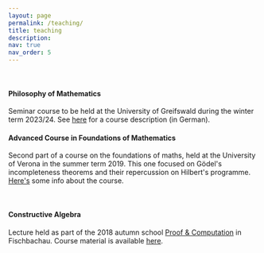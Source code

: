 ```yaml
---
layout: page
permalink: /teaching/
title: teaching
description: 
nav: true
nav_order: 5
---
```



<br>

<h4> Philosophy of Mathematics </h4>

<pr>
Seminar course to be held at the University of Greifswald during the winter term 2023/24. 
See <a href="https://his.uni-greifswald.de/qisserver/rds?state=verpublish&status=init&vmfile=no&publishid=65359&moduleCall=webInfo&publishConfFile=webInfo&publishSubDir=veranstaltung">here</a> for a course description (in German). </pr>

<br>


<h4> Advanced Course in Foundations of Mathematics </h4>

<pr>Second part of a course on the foundations of maths, held at the University of Verona in the summer term 2019. This one focused on Gödel's incompleteness theorems and their repercussion on Hilbert's programme. <a href ="https://www.corsi.univr.it/?ent=cs&aa=2018%2F2019&codiceCs=S72&codins=4S001104&discr=&discrCd=&id=389&menu=Studiare&tab=Insegnamenti&lang=en">Here's</a> some info about the course. </pr>

<br>


<h4> Constructive Algebra </h4>

<pr> Lecture held as part of the 2018 autumn school <a href="https://www.mathematik.uni-muenchen.de/~schwicht/pc18.php">Proof & Computation</a> in Fischbachau. Course material is available <a href="https://github.com/danielwessel/pc18">here</a>.  </pr>

